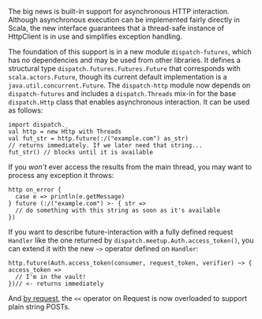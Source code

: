 The big news is built-in support for asynchronous HTTP interaction. Although asynchronous execution can be implemented fairly directly in Scala, the new interface guarantees that a thread-safe instance of HttpClient is in use and simplifies exception handling.

The foundation of this support is in a new module `dispatch-futures`, which has no dependencies and may be used from other libraries. It defines a structural type `dispatch.futures.Futures.Future` that corresponds with `scala.actors.Future`, though its current default implementation is a `java.util.concurrent.Future`. The `dispatch-http` module now depends on `dispatch-futures` and includes a `dispatch.Threads` mix-in for the base `dispatch.Http` class that enables asynchronous interaction. It can be used as follows:

    import dispatch._
    val http = new Http with Threads
    val fut_str = http.future(:/("example.com") as_str)
    // returns immediately. If we later need that string...
    fut_str() // blocks until it is available

If you *won't* ever access the results from the main thread, you may want to process any exception it throws:

    http on_error {
      case e => println(e.getMessage)
    } future (:/("example.com") >- { str =>
      // do something with this string as soon as it's available
    })

If you want to describe future-interaction with a fully defined request `Handler` like the one returned by `dispatch.meetup.Auth.access_token()`, you can extend it with the new `~>` operator defined on `Handler`:

    http.future(Auth.access_token(consumer, request_token, verifier) ~> { access_token =>
      // I'm in the vault!
    })// <- returns immediately

And [by request][forum], the `<<` operator on Request is now overloaded to support plain string POSTs.

[forum]: http://n2.nabble.com/How-to-POST-XML-td4457822.html